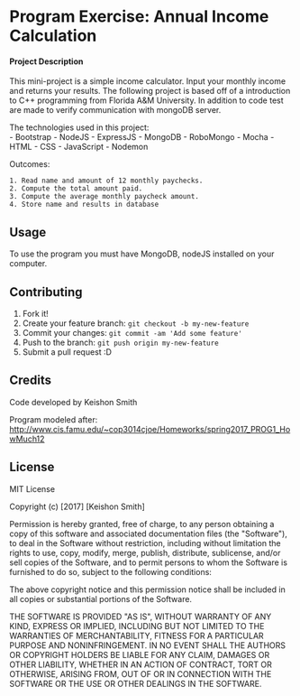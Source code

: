   # Program Exercise: Annual Income Calculation

#### Project Description
This mini-project is a simple income calculator. Input your monthly income and returns your results. The following project is based off of a introduction to C++ programming from Florida A&M University. In addition to code test are made to verify communication with mongoDB server.

The technologies used in this project:  
    - Bootstrap
    - NodeJS
    - ExpressJS
    - MongoDB
    - RoboMongo
    - Mocha
    - HTML
    - CSS
    - JavaScript
    - Nodemon

Outcomes:

    1. Read name and amount of 12 monthly paychecks.
    2. Compute the total amount paid.
    3. Compute the average monthly paycheck amount.
    4. Store name and results in database
## Usage

To use the program you must have MongoDB, nodeJS installed on your computer.
## Contributing

1. Fork it!
2. Create your feature branch: `git checkout -b my-new-feature`
3. Commit your changes: `git commit -am 'Add some feature'`
4. Push to the branch: `git push origin my-new-feature`
5. Submit a pull request :D


## Credits
Code developed by Keishon Smith

Program modeled after:  http://www.cis.famu.edu/~cop3014cjoe/Homeworks/spring2017_PROG1_HowMuch12

## License

MIT License

Copyright (c) [2017] [Keishon Smith]

Permission is hereby granted, free of charge, to any person obtaining a copy
of this software and associated documentation files (the "Software"), to deal
in the Software without restriction, including without limitation the rights
to use, copy, modify, merge, publish, distribute, sublicense, and/or sell
copies of the Software, and to permit persons to whom the Software is
furnished to do so, subject to the following conditions:

The above copyright notice and this permission notice shall be included in all
copies or substantial portions of the Software.

THE SOFTWARE IS PROVIDED "AS IS", WITHOUT WARRANTY OF ANY KIND, EXPRESS OR
IMPLIED, INCLUDING BUT NOT LIMITED TO THE WARRANTIES OF MERCHANTABILITY,
FITNESS FOR A PARTICULAR PURPOSE AND NONINFRINGEMENT. IN NO EVENT SHALL THE
AUTHORS OR COPYRIGHT HOLDERS BE LIABLE FOR ANY CLAIM, DAMAGES OR OTHER
LIABILITY, WHETHER IN AN ACTION OF CONTRACT, TORT OR OTHERWISE, ARISING FROM,
OUT OF OR IN CONNECTION WITH THE SOFTWARE OR THE USE OR OTHER DEALINGS IN THE
SOFTWARE.
